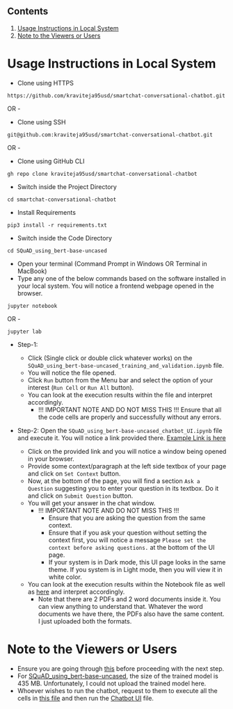## Contents
1. [Usage Instructions in Local System](#usage-instructions-in-local-system)
2. [Note to the Viewers or Users](#note-to-the-viewers-or-users)

# Usage Instructions in Local System
- Clone using HTTPS
```commandline
https://github.com/kraviteja95usd/smartchat-conversational-chatbot.git
```
OR - 

- Clone using SSH
```commandline
git@github.com:kraviteja95usd/smartchat-conversational-chatbot.git
```

OR -

- Clone using GitHub CLI
```commandline
gh repo clone kraviteja95usd/smartchat-conversational-chatbot
```
 
- Switch inside the Project Directory
```commandline
cd smartchat-conversational-chatbot
```

- Install Requirements
```commandline
pip3 install -r requirements.txt
```

- Switch inside the Code Directory
```commandline
cd SQuAD_using_bert-base-uncased
```

- Open your terminal (Command Prompt in Windows OR Terminal in MacBook)
- Type any one of the below commands based on the software installed in your local system. You will notice a frontend webpage opened in the browser.
```commandline
jupyter notebook
```
OR -
```commandline
jupyter lab
``` 
- Step-1:
  - Click (Single click or double click whatever works) on the `SQuAD_using_bert-base-uncased_training_and_validation.ipynb` file.
  - You will notice the file opened.
  - Click `Run` button from the Menu bar and select the option of your interest (`Run Cell` or `Run All` button).
  - You can look at the execution results within the file and interpret accordingly.
    - !!! IMPORTANT NOTE AND DO NOT MISS THIS !!! 
      Ensure that all the code cells are properly and successfully without any errors.

- Step-2:
  Open the `SQuAD_using_bert-base-uncased_chatbot_UI.ipynb` file and execute it. You will notice a link provided there. [Example Link is here](http://127.0.0.1:7860)
    - Click on the provided link and you will notice a window being opened in your browser.
    - Provide some context/paragraph at the left side textbox of your page and click on `Set Context` button.
    - Now, at the bottom of the page, you will find a section `Ask a Question` suggesting you to enter your question in its textbox. Do it and click on `Submit Question` button.
    - You will get your answer in the chat window.
      - !!! IMPORTANT NOTE AND DO NOT MISS THIS !!! 
          - Ensure that you are asking the question from the same context.
          - Ensure that if you ask your question without setting the context first, you will notice a message `Please set the context before asking questions.` at the bottom of the UI page.
          - If your system is in Dark mode, this UI page looks in the same theme. If you system is in Light mode, then you will view it in white color.
    - You can look at the execution results within the Notebook file as well as [here](https://github.com/kraviteja95usd/smartchat-conversational-chatbot/tree/chatbot-by-ravi/SQuAD_using_bert-base-uncased/SQuAD_using_bert-base-uncased_chatbot_UI_Screenshots) and interpret accordingly.
      - Note that there are 2 PDFs and 2 word documents inside it. You can view anything to understand that. Whatever the word documents we have there, the PDFs also have the same content. I just uploaded both the formats.

# Note to the Viewers or Users
- Ensure you are going through [this](https://github.com/kraviteja95usd/smartchat-conversational-chatbot/blob/chatbot-by-ravi/README.md#which-chatbot-architecture-should-the-users-use) before proceeding with the next step.
- For [SQuAD_using_bert-base-uncased](https://github.com/kraviteja95usd/smartchat-conversational-chatbot/tree/chatbot-by-ravi/SQuAD_using_bert-base-uncased), the size of the trained model is 435 MB. Unfortunately, I could not upload the trained model here.
- Whoever wishes to run the chatbot, request to them to execute all the cells in [this file](https://github.com/kraviteja95usd/smartchat-conversational-chatbot/blob/chatbot-by-ravi/SQuAD_using_bert-base-uncased/SQuAD_using_bert-base-uncased_training_and_validation.ipynb) and then run the [Chatbot UI](https://github.com/kraviteja95usd/smartchat-conversational-chatbot/blob/chatbot-by-ravi/SQuAD_using_bert-base-uncased/SQuAD_using_bert-base-uncased_chatbot_UI.ipynb) file.
